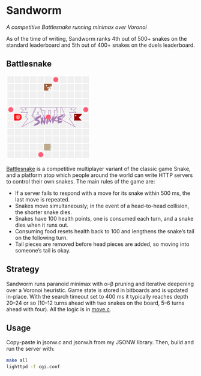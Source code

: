 # Sandworm

_A competitive Battlesnake running minimax over Voronoi_

As of the time of writing, <!-- 2025-10-11 --> Sandworm ranks 4th out of 500+ snakes on the standard leaderboard and 5th out of 400+ snakes on the duels leaderboard.

## Battlesnake

![Example game of Battlesnake](6e1d6430-748a-48d8-ae3a-5d40d7de48ce.gif)

[Battlesnake](https://battlesnake.com/) is a competitive multiplayer variant of the classic game Snake, and a platform atop which people around the world can write HTTP servers to control their own snakes. The main rules of the game are:

- If a server fails to respond with a move for its snake within 500 ms, the last move is repeated.
- Snakes move simultaneously; in the event of a head-to-head collision, the shorter snake dies.
- Snakes have 100 health points, one is consumed each turn, and a snake dies when it runs out.
- Consuming food resets health back to 100 and lengthens the snake’s tail on the following turn.
- Tail pieces are removed before head pieces are added, so moving into someone’s tail is okay.

## Strategy

Sandworm runs paranoid minimax with α–β pruning and iterative deepening over a Voronoi heuristic. Game state is stored in bitboards and is updated in-place. With the search timeout set to 400 ms it typically reaches depth 20–24 or so (10–12 turns ahead with two snakes on the board, 5–6 turns ahead with four). All the logic is in [move.c](move.c).

## Usage

Copy-paste in jsonw.c and jsonw.h from my JSONW library. Then, build and run the server with:

```sh
make all
lighttpd -f cgi.conf
```
